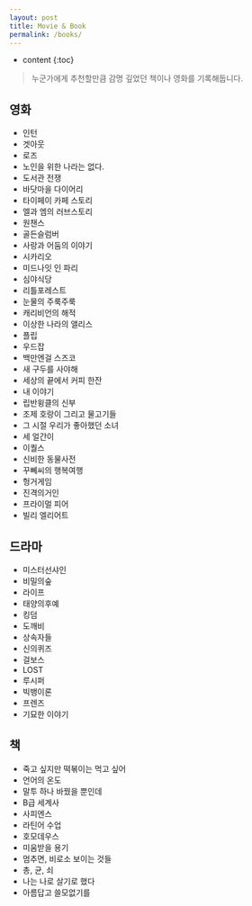 ```yaml
---
layout: post
title: Movie & Book
permalink: /books/
---
```


* content
{:toc}


> 누군가에게 추천할만큼 감명 깊었던 책이나 영화를 기록해둡니다.

영화
-----------------------------------------------------------------

+ 인턴
+ 겟아웃
+ 로즈
+ 노인을 위한 나라는 없다.
+ 도서관 전쟁
+ 바닷마을 다이어리
+ 타이페이 카페 스토리
+ 엘과 엠의 러브스토리
+ 원챈스
+ 골든슬럼버
+ 사랑과 어둠의 이야기
+ 시카리오
+ 미드나잇 인 파리
+ 심야식당
+ 리틀포레스트
+ 눈물의 주룩주룩
+ 캐리비언의 해적
+ 이상한 나라의 앨리스
+ 플립
+ 우드잡
+ 백만엔걸 스즈코
+ 새 구두를 사야해
+ 세상의 끝에서 커피 한잔
+ 내 이야기
+ 립반윙클의 신부
+ 조제 호랑이 그리고 물고기들
+ 그 시절 우리가 좋아했던 소녀
+ 세 얼간이
+ 이퀄스
+ 신비한 동물사전
+ 꾸뻬씨의 행복여행
+ 헝거게임
+ 진격의거인
+ 프라이멀 피어
+ 빌리 엘리어트

드라마
-----------------------------------------------------------------

+ 미스터선샤인
+ 비밀의숲
+ 라이프
+ 태양의후예
+ 킹덤
+ 도깨비
+ 상속자들
+ 신의퀴즈
+ 걸보스
+ LOST
+ 루시퍼
+ 빅뱅이론
+ 프렌즈
+ 기묘한 이야기


책
-----------------------------------------------------------------

+ 죽고 싶지만 떡볶이는 먹고 싶어
+ 언어의 온도
+ 말투 하나 바꿨을 뿐인데 
+ B급 세계사
+ 사피엔스
+ 라틴어 수업
+ 호모데우스
+ 미움받을 용기
+ 멈추면, 비로소 보이는 것들
+ 총, 균, 쇠
+ 나는 나로 살기로 했다
+ 아름답고 쓸모없기를